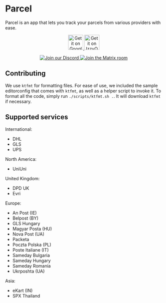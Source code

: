 # Parcel

Parcel is an app that lets you track your parcels from various providers with ease.

<p align="center">
<a href="https://play.google.com/store/apps/details?id=dev.itsvic.parceltracker">
<img src="./.github/play-badge.png" alt="Get it on Google Play" height="48dp">
</a>
<a href="https://apt.izzysoft.de/fdroid/index/apk/dev.itsvic.parceltracker">
<img src="https://gitlab.com/IzzyOnDroid/repo/-/raw/master/assets/IzzyOnDroidButtonGreyBorder_nofont.png" alt="Get it on IzzyOnDroid" height="48dp">
</a>
</p>

<p align="center">
<a href="https://discord.gg/QdvpveRTsT">
<img src="https://img.shields.io/discord/1349842428366159973?style=for-the-badge&logo=discord&logoColor=white&color=%235865F2" alt="Join our Discord">
</a>
<a href="https://matrix.to/#/#parcel-community:matrix.org">
<img src="https://img.shields.io/matrix/parcel-community%3Amatrix.org?style=for-the-badge&logo=matrix&color=white" alt="Join the Matrix room">
</a>
</p>

## Contributing

We use `ktfmt` for formatting files. For ease of use, we included the sample editorconfig that comes with `ktfmt`, as well as a helper script to invoke it.
To format all the code, simply run `./scripts/ktfmt.sh .`. It will download `ktfmt` if necessary.

## Supported services

International:
- DHL
- GLS
- UPS

North America:
- UniUni

United Kingdom:
- DPD UK
- Evri

Europe:
- An Post (IE)
- Belpost (BY)
- GLS Hungary
- Magyar Posta (HU)
- Nova Post (UA)
- Packeta
- Poczta Polska (PL)
- Poste Italiane (IT)
- Sameday Bulgaria
- Sameday Hungary
- Sameday Romania
- Ukrposhta (UA)

Asia:
- eKart (IN)
- SPX Thailand
